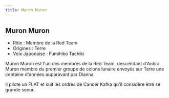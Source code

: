 ```yaml
---
title: Muron Muron
---
```


Muron Muron
-----------



* Rôle : Membre de la Red Team
* Origines : Terre
* Voix Japonaise : Fumihiko Tachiki



Muron Muron est l'un des membres de la Red Team, descendant d'Antira Muron membre du premier groupe de colons lunaire envoyés sur Terre une centaine d'années auparavant par Dianna.   

  

 Il pilote un FLAT et suit les ordres de Cancer Kafka qu'il considère être se grande soeur.